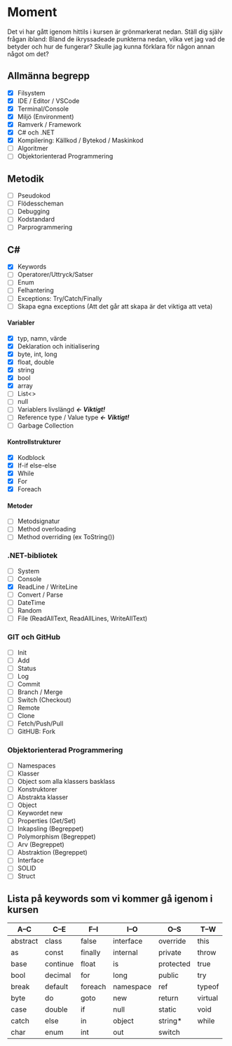 # Moment

Det vi har gått igenom hittils i kursen är grönmarkerat nedan. Ställ dig själv frågan ibland: Bland de ikryssadeade punkterna nedan, vilka vet jag vad de betyder och hur de fungerar? Skulle jag kunna förklara för någon annan något om det?

## **Allmänna begrepp**
- [X] Filsystem
- [X] IDE / Editor / VSCode
- [X] Terminal/Console
- [x] Miljö (Environment)
- [x] Ramverk / Framework
- [x] C# och .NET
- [x] Kompilering: Källkod / Bytekod / Maskinkod
- [ ] Algoritmer
- [ ] Objektorienterad Programmering

## **Metodik**
- [ ] Pseudokod
- [ ] Flödesscheman
- [ ] Debugging
- [ ] Kodstandard
- [ ] Parprogrammering

## **C\#**

- [x] Keywords
- [ ] Operatorer/Uttryck/Satser
- [ ] Enum
- [ ] Felhantering
- [ ] Exceptions: Try/Catch/Finally
- [ ] Skapa egna exceptions (Att det går att skapa är det viktiga att veta)

#### Variabler
- [x] typ, namn, värde
- [x] Deklaration och initialisering
- [x] byte, int, long
- [x] float, double
- [x] string
- [x] bool
- [X] array
- [ ] List<>
- [ ] null
- [ ] Variablers livslängd ***<- Viktigt!***
- [ ] Reference type / Value type ***<- Viktigt!***
- [ ] Garbage Collection

#### Kontrollstrukturer
- [x] Kodblock
- [x] If-if else-else
- [x] While
- [x] For
- [x] Foreach

#### Metoder
- [ ] Metodsignatur
- [ ] Method overloading
- [ ] Method overriding (ex ToString())

### **.NET-bibliotek**
- [ ] System
- [ ] Console
- [x] ReadLine / WriteLine
- [ ] Convert / Parse
- [ ] DateTime
- [ ] Random
- [ ] File (ReadAllText, ReadAllLines, WriteAllText)

### GIT och GitHub
- [ ] Init
- [ ] Add
- [ ] Status
- [ ] Log
- [ ] Commit
- [ ] Branch / Merge
- [ ] Switch (Checkout)
- [ ] Remote
- [ ] Clone
- [ ] Fetch/Push/Pull
- [ ] GitHUB: Fork

### Objektorienterad Programmering
- [ ] Namespaces
- [ ] Klasser
- [ ] Object som alla klassers basklass
- [ ] Konstruktorer	
- [ ] Abstrakta klasser
- [ ] Object
- [ ] Keywordet new
- [ ] Properties (Get/Set)
- [ ] Inkapsling (Begreppet)
- [ ] Polymorphism (Begreppet)
- [ ] Arv (Begreppet)
- [ ] Abstraktion (Begreppet)
- [ ] Interface
- [ ] SOLID
- [ ] Struct

## Lista på keywords som vi kommer gå igenom i kursen

| A–C      | C–E      | F–I     | I–O       | O–S       | T–W     |
| -------- | -------- | ------- | --------- | --------- | ------- |
| abstract | class    | false   | interface | override  | this    |
| as       | const    | finally | internal  | private   | throw   |
| base     | continue | float   | is        | protected | true    |
| bool     | decimal  | for     | long      | public    | try     |
| break    | default  | foreach | namespace | ref       | typeof  |
| byte     | do       | goto    | new       | return    | virtual |
| case     | double   | if      | null      | static    | void    |
| catch    | else     | in      | object    | string\*  | while   |
| char     | enum     | int     | out       | switch    |         |


